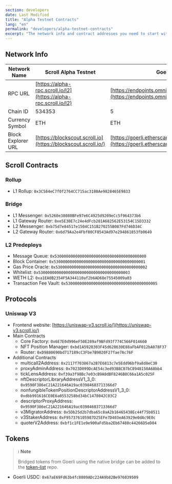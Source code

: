 ```yaml
---
section: developers
date: Last Modified
title: "Alpha Testnet Contracts"
lang: "en"
permalink: "developers/alpha-testnet-contracts"
excerpt: "The network info and contract addresses you need to start with Scroll Alpha Testnet."
---
```


## Network Info

| Network Name       | Scroll Alpha Testnet                                             | Goerli Testnet                                                                                             |
| ------------------ | ---------------------------------------------------------------- | ---------------------------------------------------------------------------------------------------------- |
| RPC URL            | [https://alpha-rpc.scroll.io/l2](https://alpha-rpc.scroll.io/l2) | [https://endpoints.omniatech.io/v1/eth/goerli/public](https://endpoints.omniatech.io/v1/eth/goerli/public) |
| Chain ID           | 534353                                                           | 5                                                                                                          |
| Currency Symbol    | ETH                                                              | ETH                                                                                                        |
| Block Explorer URL | [https://blockscout.scroll.io](https://blockscout.scroll.io/)    | [https://goerli.etherscan.io](https://goerli.etherscan.io)                                                 |

## Scroll Contracts

### Rollup

- L1 Rollup: `0x3C584eC7f0f2764CC715ac3180Ae9828465E9833`

### Bridge

- L1 Messenger: `0x5260e38080BFe97e6C4925d9209eCc5f964373b6`
- L1 Gateway Router: `0xe5E30E7c24e4dFcb281A682562E53154C15D3332`
- L2 Messenger: `0xb75d7e84517e1504C151B270255B087Fd746D34C`
- L2 Gateway Router: `0x6d79Aa2e4Fbf80CF8543Ad97e294861853fb0649`

### L2 Predeploys

- Message Queue: `0x5300000000000000000000000000000000000000`
- Block Container: `0x5300000000000000000000000000000000000001`
- Gas Price Oracle: `0x5300000000000000000000000000000000000002`
- Whitelist: `0x5300000000000000000000000000000000000003`
- WETH L2: `0xa1EA0B2354F5A344110af2b6AD68e75545009a03`
- Transaction Fee Vault: `0x5300000000000000000000000000000000000005`

## Protocols

### Uniswap V3

- Frontend website: [https://uniswap-v3.scroll.io/](https://uniswap-v3.scroll.io/)
- Main Contracts
  - Core Factory: `0x6E7E0d996eF50E289af9BFd93f774C566F014660`
  - NFT Position Manager: `0xbd1A5920303F45d628630E88aFbAF012bA078F37`
  - Router: `0xD9880690bd717189cC3Fbe7B9020F27fae7Ac76F`
- Additional Contracts
  - multicall2Address: `0x2117f703867a2B7E6813c7e5Edd96bf9a8d8eC30`
  - proxyAdminAddress: `0x7023D099DcAE54c3ed93B8C07bC8948150A68bb4`
  - tickLensAddress: `0xf39a3f98Bc7e03cB9A8dBF8246B8C66a1A5c025F`
  - nftDescriptorLibraryAddressV1_3_0: `0x9590F386eC21A221646A19ac03984683713366d7`
  - nonfungibleTokenPositionDescriptorAddressV1_3_0: `0xdbb991616CE0E6a0553258bd34bC1478042C03C2`
  - descriptorProxyAddress: `0x9590F386eC21A221646A19ac03984683713366d7`
  - v3MigratorAddress: `0x5Db25d2b7dba65c8aA2b16465438Ec44f75b0511`
  - v3StakerAddress: `0xF957376105987D25EFe7D403eA63929e0dAc9E0c`
  - quoterV2Address: `0xbf1c1FE1e9e900aFd5ba2Eb67480c44266D5eD84`

## Tokens

> ℹ️ **Note**
>
> Bridged tokens from Goerli using the native bridge can be added to the [token-list](https://github.com/scroll-tech/token-list) repo.

- Goerli USDC: `0x67aE69Fd63b4fc8809ADc224A9b82Be976039509`
